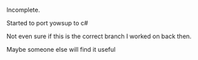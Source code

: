 Incomplete. 

Started to port yowsup to c#

Not even sure if this is the correct branch I worked on back then.

Maybe someone else will find it useful
